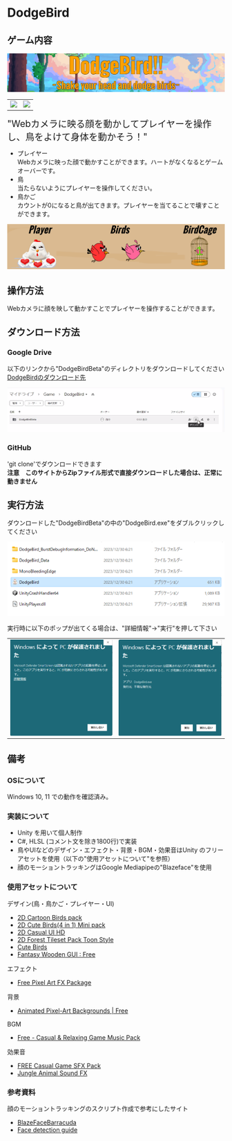 # DodgeBird
## ゲーム内容
![Title](Pictures/DodgeBird_title.png)

<table>
<tr>
<td><img src="Pictures/DodgeBirdTestPlay1.gif"></td>
<td><img src="Pictures/DodgeBirdTestPlay2.gif"></td>
</tr>
</table>

<span style="font-size: 150%;">"Webカメラに映る顔を動かしてプレイヤーを操作し、鳥をよけて身体を動かそう！"</span>
- プレイヤー  
    Webカメラに映った顔で動かすことができます。ハートがなくなるとゲームオーバーです。
- 鳥  
    当たらないようにプレイヤーを操作してください。
- 鳥かご  
    カウントが0になると鳥が出てきます。プレイヤーを当てることで壊すことができます。

![Object](Pictures/DodgeBird_object.png)

## 操作方法
Webカメラに顔を映して動かすことでプレイヤーを操作することができます。

## ダウンロード方法
### Google Drive
以下のリンクから"DodgeBirdBeta"のディレクトリをダウンロードしてください  
[DodgeBirdのダウンロード先](https://drive.google.com/drive/folders/1wqQLyg0r-y5tg3V81OV1bKk0fHV_i0zr?usp=sharing)

![Download](Pictures/Download.png)

### GitHub
'git clone'でダウンロードできます  
__注意　このサイトからZipファイル形式で直接ダウンロードした場合は、正常に動きません__

## 実行方法
ダウンロードした"DodgeBirdBeta"の中の"DodgeBird.exe"をダブルクリックしてください

![Download](Pictures/play.png)

実行時に以下のポップが出てくる場合は、"詳細情報"→"実行"を押して下さい

<table align="center">
<tr>
<td><img src="Pictures/pop1.png"></td>
<td><img src="Pictures/pop2.png"></td>
</tr>
</table>

## 備考

### OSについて
Windows 10, 11 での動作を確認済み。

### 実装について
- Unity を用いて個人制作
- C#, HLSL (コメント文を除き1800行)で実装
- 鳥やUIなどのデザイン・エフェクト・背景・BGM・効果音はUnity のフリーアセットを使用（以下の"使用アセットについて"を参照）
- 顔のモーショントラッキングはGoogle Mediapipeの"Blazeface"を使用

### 使用アセットについて

デザイン(鳥・鳥かご・プレイヤー・UI)
- [2D Cartoon Birds pack](https://assetstore.unity.com/packages/2d/characters/2d-cartoon-birds-pack-149167)
- [2D Cute Birds(4 in 1) Mini pack](https://assetstore.unity.com/packages/2d/characters/2d-cute-birds-4-in-1-mini-pack-237273)
- [2D Casual UI HD](https://assetstore.unity.com/packages/2d/gui/icons/2d-casual-ui-hd-82080)
- [2D Forest Tileset Pack Toon Style](https://assetstore.unity.com/packages/2d/environments/2d-forest-tileset-pack-toon-style-93499)
- [Cute Birds](https://assetstore.unity.com/packages/2d/characters/cute-birds-89649)
- [Fantasy Wooden GUI : Free](https://assetstore.unity.com/packages/2d/gui/fantasy-wooden-gui-free-103811)

エフェクト
- [Free Pixel Art FX Package](https://assetstore.unity.com/packages/2d/textures-materials/free-pixel-art-fx-package-185612)

背景
- [Animated Pixel-Art Backgrounds | Free](https://assetstore.unity.com/packages/2d/environments/animated-pixel-art-backgrounds-free-255208)

BGM
- [Free - Casual & Relaxing Game Music Pack](https://assetstore.unity.com/packages/audio/music/free-casual-relaxing-game-music-pack-262740)

効果音
- [FREE Casual Game SFX Pack](https://assetstore.unity.com/packages/audio/sound-fx/free-casual-game-sfx-pack-54116)
- [Jungle Animal Sound FX](https://assetstore.unity.com/packages/audio/sound-fx/animals/jungle-animal-sound-fx-13491)



### 参考資料
顔のモーショントラッキングのスクリプト作成で参考にしたサイト
- [BlazeFaceBarracuda](https://github.com/keijiro/BlazeFaceBarracuda)
- [Face detection guide](https://developers.google.com/mediapipe/solutions/vision/face_detector#get_started)